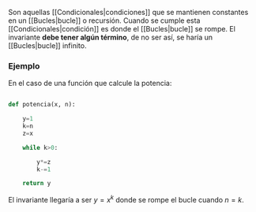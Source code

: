 
Son aquellas [[Condicionales|condiciones]] que se mantienen constantes en un [[Bucles|bucle]] o recursión. Cuando se cumple esta [[Condicionales|condición]] es donde el [[Bucles|bucle]] se rompe.  El invariante **debe tener algún término**, de no ser así, se haría un [[Bucles|bucle]] infinito. 

### Ejemplo 

En el caso de una función que calcule la potencia: 

```Python 

def potencia(x, n):

	y=1
	k=n
	z=x

	while k>0:

		y*=z
		k-=1

	return y
```

El invariante llegaría a ser $y=x^k$ donde se rompe el bucle cuando $n=k$. 